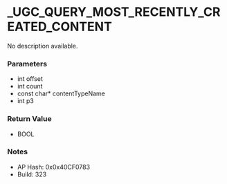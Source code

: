 # _UGC_QUERY_MOST_RECENTLY_CREATED_CONTENT

No description available.

### Parameters
* int offset
* int count
* const char* contentTypeName
* int p3

### Return Value
* BOOL

### Notes
* AP Hash: 0x0x40CF0783
* Build: 323

